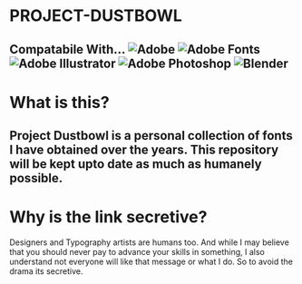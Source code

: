# PROJECT-DUSTBOWL
Compatabile With...
![Adobe](https://img.shields.io/badge/adobe-%23FF0000.svg?style=for-the-badge&logo=adobe&logoColor=white)
  ![Adobe Fonts](https://img.shields.io/badge/Adobe%20Fonts-000B1D.svg?style=for-the-badge&logo=Adobe%20Fonts&logoColor=white)
  ![Adobe Illustrator](https://img.shields.io/badge/adobe%20illustrator-%23FF9A00.svg?style=for-the-badge&logo=adobe%20illustrator&logoColor=white)
![Adobe Photoshop](https://img.shields.io/badge/adobe%20photoshop-%2331A8FF.svg?style=for-the-badge&logo=adobe%20photoshop&logoColor=white)
  ![Blender](https://img.shields.io/badge/blender-%23F5792A.svg?style=for-the-badge&logo=blender&logoColor=white)
--------------------------------------------------------------------------------------------------------------------------------------------------------------
# What is this?
  Project Dustbowl is a personal collection of fonts I have obtained over the years. This repository will be kept upto date as much as humanely possible.
--------------------------------------------------------------------------------------------------------------------------------------------------------------
# Why is the link secretive?
Designers and Typography artists are humans too. And while I may believe that you should never pay to advance your skills in something, I also understand not everyone will like that message or what I do. So to avoid the drama its secretive.
